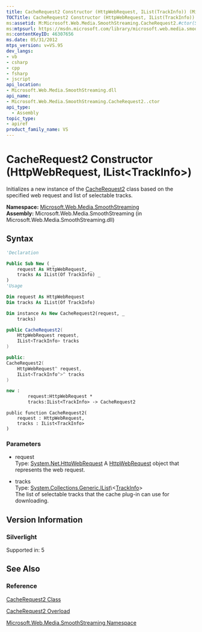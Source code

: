```yaml
---
title: CacheRequest2 Constructor (HttpWebRequest, IList(TrackInfo)) (Microsoft.Web.Media.SmoothStreaming)
TOCTitle: CacheRequest2 Constructor (HttpWebRequest, IList(TrackInfo))
ms:assetid: M:Microsoft.Web.Media.SmoothStreaming.CacheRequest2.#ctor(System.Net.HttpWebRequest,System.Collections.Generic.IList{Microsoft.Web.Media.SmoothStreaming.TrackInfo})
ms:mtpsurl: https://msdn.microsoft.com/library/microsoft.web.media.smoothstreaming.cacherequest2.cacherequest2(v=VS.95)
ms:contentKeyID: 46307656
ms.date: 05/31/2012
mtps_version: v=VS.95
dev_langs:
- vb
- csharp
- cpp
- fsharp
- jscript
api_location:
- Microsoft.Web.Media.SmoothStreaming.dll
api_name:
- Microsoft.Web.Media.SmoothStreaming.CacheRequest2..ctor
api_type:
  - Assembly
topic_type:
- apiref
product_family_name: VS
---
```


# CacheRequest2 Constructor (HttpWebRequest, IList\<TrackInfo\>)

Initializes a new instance of the [CacheRequest2](cacherequest2-class-microsoft-web-media-smoothstreaming.md) class based on the specified web request and list of selectable tracks.

**Namespace:**  [Microsoft.Web.Media.SmoothStreaming](microsoft-web-media-smoothstreaming-namespace_1.md)  
**Assembly:**  Microsoft.Web.Media.SmoothStreaming (in Microsoft.Web.Media.SmoothStreaming.dll)

## Syntax

```vb
'Declaration

Public Sub New ( _
    request As HttpWebRequest, _
    tracks As IList(Of TrackInfo) _
)
'Usage

Dim request As HttpWebRequest
Dim tracks As IList(Of TrackInfo)

Dim instance As New CacheRequest2(request, _
    tracks)
```

```csharp
public CacheRequest2(
    HttpWebRequest request,
    IList<TrackInfo> tracks
)
```

```cpp
public:
CacheRequest2(
    HttpWebRequest^ request,
    IList<TrackInfo^>^ tracks
)
```

``` fsharp
new :
        request:HttpWebRequest *
        tracks:IList<TrackInfo> -> CacheRequest2
```

```jscript
public function CacheRequest2(
    request : HttpWebRequest,
    tracks : IList<TrackInfo>
)
```

### Parameters

  - request  
    Type: [System.Net.HttpWebRequest](https://msdn.microsoft.com/library/8y7x3zz2\(v=vs.95\))  
    A [HttpWebRequest](https://msdn.microsoft.com/library/8y7x3zz2\(v=vs.95\)) object that represents the web request.

<!-- end list -->

  - tracks  
    Type: [System.Collections.Generic.IList](https://msdn.microsoft.com/library/5y536ey6\(v=vs.95\))\<[TrackInfo](trackinfo-class-microsoft-web-media-smoothstreaming_1.md)\>  
    The list of selectable tracks that the cache plug-in can use for downloading.

## Version Information

### Silverlight

Supported in: 5  

## See Also

### Reference

[CacheRequest2 Class](cacherequest2-class-microsoft-web-media-smoothstreaming.md)

[CacheRequest2 Overload](cacherequest2-constructor-microsoft-web-media-smoothstreaming.md)

[Microsoft.Web.Media.SmoothStreaming Namespace](microsoft-web-media-smoothstreaming-namespace_1.md)
